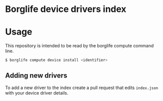 # Borglife device drivers index

# Usage

This repository is intended to be read by the borglife compute command line. 

```bash
$ borglife compute device install <identifier>
```

## Adding new drivers

To add a new driver to the index create a pull request that edits `index.json` with your device driver details.

